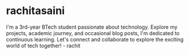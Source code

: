 # rachitasaini
I'm a 3rd-year BTech student passionate about technology. Explore my projects, academic journey, and occasional blog posts, I'm dedicated to continuous learning. Let's connect and collaborate to explore the exciting world of tech together! - rachit 
